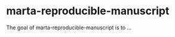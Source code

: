 
# marta-reproducible-manuscript

<!-- badges: start -->
<!-- badges: end -->

The goal of marta-reproducible-manuscript is to ...

